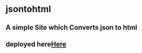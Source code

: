 # jsontohtml

## A simple Site which Converts json to html

## deployed here<a href="https://yash15-maker.github.io/jsontohtml/">Here</a>
